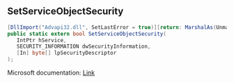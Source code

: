 ## SetServiceObjectSecurity

```csharp
[DllImport("Advapi32.dll", SetLastError = true)][return: MarshalAs(UnmanagedType.Bool)]
public static extern bool SetServiceObjectSecurity(
   IntPtr hService,
   SECURITY_INFORMATION dwSecurityInformation,
   [In] byte[] lpSecurityDescriptor
);
```

Microsoft documentation: [Link](https://docs.microsoft.com/en-us/windows/win32/api/winsvc/nf-winsvc-setserviceobjectsecurity)
